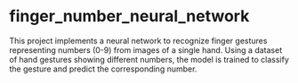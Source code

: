 # finger_number_neural_network
This project implements a neural network to recognize finger gestures representing numbers (0-9) from images of a single hand. Using a dataset of hand gestures showing different numbers, the model is trained to classify the gesture and predict the corresponding number.
